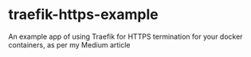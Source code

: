 # traefik-https-example
An example app of using Traefik for HTTPS termination for your docker containers, as per my Medium article
